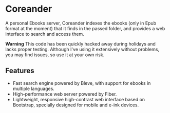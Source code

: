 # Coreander

A personal Ebooks server, Coreander indexes the ebooks (only in Epub format at the moment) that it finds in the passed folder, and provides a web interface to search and access them.

**Warning**
This code has been quickly hacked away during holidays and lacks proper testing. Although I've using it extensively without problems, you may find issues, so use it at your own risk.

## Features

* Fast search engine powered by Bleve, with support for ebooks in multiple languages.
* High-performance web server powered by Fiber.
* Lightweight, responsive high-contrast web interface based on Bootstrap, specially designed for mobile and e-ink devices.


